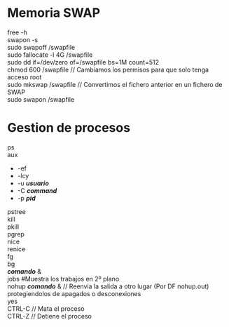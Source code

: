 # Memoria SWAP
free  -h  
swapon -s  
sudo swapoff /swapfile  
sudo fallocate -l 4G /swapfile  
sudo dd if=/dev/zero of=/swapfile bs=1M count=512  
chmod 600 /swapfile // Cambiamos los permisos para que solo tenga acceso root  
sudo mkswap /swapfile // Convertimos el fichero anterior en un fichero de SWAP  
sudo swapon /swapfile  

# Gestion de procesos
ps  
aux  
  - -ef  
  - -lcy  
  - -u ***usuario***
  - -C ***command***  
  - -p ***pid***

pstree  
kill  
pkill  
pgrep  
nice  
renice  
fg  
bg  
***comando*** &  
jobs #Muestra los trabajos en 2º plano  
nohup ***comando*** & // Reenvia la salida a otro lugar (Por DF nohup.out)   protegiendolos de apagados o desconexiones  
yes  
CTRL-C // Mata el proceso  
CTRL-Z // Detiene el proceso  
